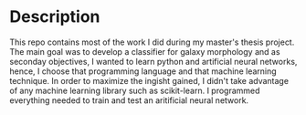 # Description

This repo contains most of the work I did during my master's thesis project. The main goal was to develop a classifier for galaxy morphology and as seconday objectives, I wanted to learn python and artificial neural networks, hence, I choose that programming language and that machine learning technique. In order to maximize the ingisht gained, I didn't take advantage of any machine learning library such as scikit-learn. I programmed everything needed to train and test an aritificial neural network.




